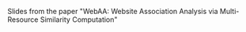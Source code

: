 Slides from the paper "WebAA: Website Association Analysis via Multi-Resource Similarity Computation"
